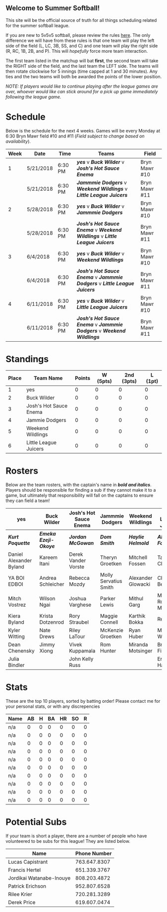 ## Welcome to Summer Softball!

This site will be the official source of truth for all things scheduling related for the summer softball league. 

If you are new to 5v5v5 softball, please review the rules [here](https://static.spokanecity.org/documents/recreation/sports/tournaments/2017/softball-5v5v5-rules-2017.pdf). The only difference we will have from these rules is that one team will play the left side of the field (L, LC, 3B, SS, and C) and one team will play the right side (R, RC, 1B, 2B, and P). This will *hopefully* force more team interaction. 

The first team listed in the matchup will bat **first**, the second team will take the RIGHT side of the field, and the last team the LEFT side. The teams will then rotate clockwise for 5 innings (time capped at 1 and 30 minutes). Any ties and the two teams will both be awarded the points of the lower position.

*NOTE: If players would like to continue playing after the league games are over, whoever would like can stick around for a pick up game immediately following the league game.*

# Schedule

Below is the schedule for the next 4 weeks. Games will be every Monday at 6:30 Bryn Mawr field #10 and #11 (*Field subject to change based on availability*).

|Week|Date|Time|Teams|Field|
|---|---|---|---|---|
|1|5/21/2018|6:30 PM|***yes*** v ***Buck Wilder*** v ***Josh's Hot Sauce Enema***|Bryn Mawr #10|
||5/21/2018|6:30 PM|***Jammmie Dodgers*** v ***Weekend Wildlings*** v ***Little League Juicers***|Bryn Mawr #11|
|2|5/28/2018|6:30 PM|***yes*** v ***Buck Wilder*** v ***Jammmie Dodgers***|Bryn Mawr #10|
||5/28/2018|6:30 PM|***Josh's Hot Sauce Enema*** v ***Weekend Wildlings*** v ***Little League Juicers***|Bryn Mawr #11|
|3|6/4/2018|6:30 PM|***yes*** v ***Buck Wilder*** v ***Weekend Wildlings***|Bryn Mawr #10|
||6/4/2018|6:30 PM|***Josh's Hot Sauce Enema*** v ***Jammmie Dodgers*** v ***Little League Juicers***|Bryn Mawr #11|
|4|6/11/2018|6:30 PM|***yes*** v ***Buck Wilder*** v ***Little League Juicers***|Bryn Mawr #10|
||6/11/2018|6:30 PM|***Josh's Hot Sauce Enema*** v ***Jammmie Dodgers*** v ***Weekend Wildlings***|Bryn Mawr #11|

# Standings

|Place|Team Name|Points|W (5pts)|2nd (3pts)|L (1pt)|
|---|---|---|---|---|---|
|1|yes|0|0|0|0|
|2|Buck Wilder|0|0|0|0|
|3|Josh's Hot Sauce Enema|0|0|0|0|
|4|Jammie Dodgers|0|0|0|0|
|5|Weekend Wildlings|0|0|0|0|
|6|Little League Juicers|0|0|0|0|

# Rosters

Below are the team rosters, with the captain's name in ***bold and italics***. Players should be responsible for finding a sub if they cannot make it to a game, but ultimately that responsibility will fall on the captains to ensure they can field a team!

|yes|Buck Wilder|Josh's Hot Sauce Enema|Jammmie Dodgers|Weekend Wildlings|Little League Juicers|
|---|---|---|---|---|---|
|***Kurt Poquette***|***Emeka Ezeji-Okoye***|***Jordan McGowan***|***Dom Smith***|***Haylie Helmold***|***Alex Foster***|
|Daniel Alexander Byland|Kareem Itani|Derek Vander Vorste|Theryn Groetken|Mitchell Fossen|Tarah Cleveland|
|YA BOI EDBOI|Andrea Schleicher|Rebecca Mozdy|Molly Servatius Smith|Alexander Glowacki|Clay Beyers|
|Mitch Vostrez|Wilson Ngai|Joshua Varghese|Parker Lewis|Mithul Garg|Matthew Romero Moore|
|Kiera Byland|Krista Dotzenrod|Rory Straubel|Maggie Connell|Karthik Bokka|Rex Raetz|
|Kyler Witting|Nate Drews|Riley LaTour|McKenzie Groetken|Ryan Huber|Mike Wold|
|Dean Chenensky|Jimmy Xiong|Vivek Kuppamala|Rom Hunter|Miranda Motsinger|Brady Fish|
|Julia Bindler| |John Kelly Russ| | |Erin Hanson|

# Stats

These are the top 10 players, sorted by batting order! Please contact me for your personal stats, or with any discrepencies

|Name|AB|H|BA|HR|SO|R|
|---|---|---|---|---|---|---|
|n/a|0|0|0|0|0|0|
|n/a|0|0|0|0|0|0|
|n/a|0|0|0|0|0|0|
|n/a|0|0|0|0|0|0|
|n/a|0|0|0|0|0|0|
|n/a|0|0|0|0|0|0|
|n/a|0|0|0|0|0|0|
|n/a|0|0|0|0|0|0|
|n/a|0|0|0|0|0|0|
|n/a|0|0|0|0|0|0|

# Potential Subs

If your team is short a player, there are a number of people who have volunteered to be subs for this league! They are listed below. 

|Name|Phone Number|
|---|---|
|Lucas Capistrant|763.647.8307|
|Francis Hertel|651.339.3767|
|Jordikai Watanabe-Inouye|808.203.4872|
|Patrick Erichson|952.807.6528|
|Rilee Krier|720.281.3289|
|Derek Price|619.607.0474|
